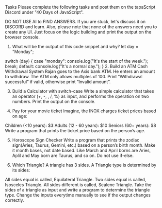 Tasks
Please complete the following tasks and post them on the tapaScript Discord under "40 Days of JavaScript".

DO NOT USE AI to FIND ANSWERS. If you are stuck, let's discuss it on DISCORD and learn. Also, please note that none of the answers need you to create any UI. Just focus on the logic building and print the output on the browser console.

1. What will be the output of this code snippet and why?
   let day = "Monday";

switch (day) {
case "monday":
console.log("It's the start of the week.");
break;
default:
console.log("It's a normal day.");
} 2. Build an ATM Cash Withdrawal System
Rajan goes to the Axis bank ATM. He enters an amount to withdraw. The ATM only allows multiples of 100. Print “Withdrawal successful” if valid, otherwise print “Invalid amount”.

3. Build a Calculator with switch-case
   Write a simple calculator that takes an operator (+, -, , /, %) as input, and performs the operation on two numbers. Print the output on the console.

4. Pay for your movie ticket
   Imagine, the INOX charges ticket prices based on age:

Children (<10 years): $3
Adults (12 - 60 years): $10
Seniors (60+ years): $8
Write a program that prints the ticket price based on the person’s age.

5. Horoscope Sign Checker
   Write a program that prints the zodiac sign(Aries, Taurus, Gemini, etc.) based on a person’s birth month. Make it month bases, not date based. Like March and April borns are Aries, Aplil and May born are Taurus, and so on. Do not use if-else.

6. Which Triangle?
   A triangle has 3 sides. A Triangle type is determined by its sides:

All sides equal is called, Equilateral Triangle.
Two sides equal is called, Isosceles Triangle.
All sides different is called, Scalene Triangle.
Take the sides of a triangle as input and write a program to determine the triangle type. Change the inputs everytime manually to see if the output changes correctly.
